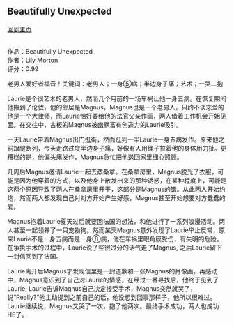 ## Beautifully Unexpected
[回到主页](https://boheme130.github.io/Fiction.git.io/)
<br>
<br>


作品：Beautifully Unexpected <br>
作者：Lily Morton <br>
评分：0.99 <br>

老男人爱好者福音！关键词：老男人；一身⑤病；半边身子痛；艺术；一哭二抱

Laurie是个很艺术的老男人，然而几个月前的一场车祸让他一身五病。在恢复期间他搬到了伦敦，他的邻居是Magnus。Magnus也是一个老男人，只约不谈恋爱的他是一个大律师，而Laurie恰好要给他的法官父亲作画，两人借着工作机会开始见面。在交往中，古板的Magnus被幽默富有创造力的Laurie吸引。

一天Laurie带着Magnus出门逛街，然而逛到一半Laurie一身五病发作。原来他之前跟腱断列，今天走路过度半边身子痛，好像有人用绳子拉着他的身体用力扯。更糟糕的是，他偏头痛发作，Magnus急忙把他送回家里细心照顾。

几周后Magnus邀请Laurie一起去蒸桑拿。在桑拿房里，Magnus脱光了衣服，可能是因为他穿着的方式，以及他身上散发出来的那种诱惑，在某种程度上，可能是这两个原因导致了两人在桑拿房里开干，这部分是Magnus的错。从此两人开始约炮，然而两人都发现自己对对方开始产生好感，Magnus甚至开始想要对方蠢蠢的爱。

Magnus抱着Laurie夏天过后就要回法国的想法，和他进行了一系列浪漫活动。两人甚至一起领养了一只宠物狗。然而某天Magnus意外发现了Laurie举止反常，原来Laurie不是一身五病而是一身⑧病，他在车祸里眼角膜受伤，有失明的危险。在争执手术的过程中，Laurie说了些很过分的话气走了Magnus, 之后Laurie留下一封信回到了法国。

Laurie离开后Magnus才发现信里是一封道歉和一张Magnus的肖像画。再感动中，Magnus意识到了自己对Laurie的情感，在经过一番寻找后，他终于见到了Laurie, Laurie告诉Magnus自己决定接受手术，Magnus突然就哭了，说”Really?”他主动提到之前自己的话，他没想到回事那样子，他所以很难过。Laurie继续说，Magnus又哭了一次，抱了他两次。最终手术成功，两人也成功HE了。
